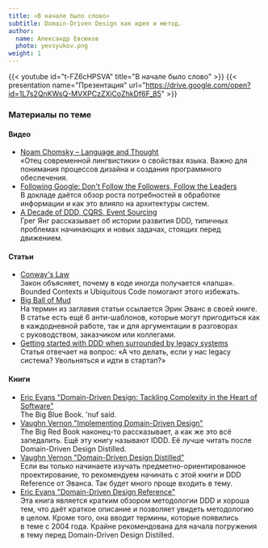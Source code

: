 ```yaml
---
title: «В начале было слово»
subtitle: Domain-Driven Design как идея и метод.
author:
  name: Александр Евсюков
  photo: yevsyukov.png
weight: 1
---
```


{{< youtube id="t-FZ6cHPSVA" title="В начале было слово" >}}
{{< presentation name="Презентация" url="https://drive.google.com/open?id=1L7s2QnKWsQ-MVXPCzZXiCoZhkDf6F_85" >}}

### Материалы по теме

#### Видео
- [Noam Chomsky – Language and Thought](https://www.youtube.com/watch?v=KEmpRtj34xg) \
  «Отец современной лингвистики» о свойствах языка. Важно для понимания процессов дизайна
  и&nbsp;создания программного обеспечения.
- [Following Google: Don't Follow the Followers, Follow the Leaders](https://www.infoq.com/presentations/db-history-data-processing/) \
  В&nbsp;докладе даётся обзор роста потребностей в&nbsp;обработке информации и&nbsp;как это влияло
  на&nbsp;архитектуры систем.
- [A Decade of DDD, CQRS, Event Sourcing](https://youtu.be/LDW0QWie21s) \
  Грег Янг рассказывает об&nbsp;истории развития DDD, типичных проблемах начинающих и&nbsp;новых
  задачах, стоящих перед движением.

#### Статьи
- [Conway's Law](http://www.melconway.com/Home/Conways_Law.html) \
  Закон объясняет, почему в&nbsp;коде иногда получается &laquo;лапша&raquo;. Bounded Contexts
  и&nbsp;Ubiquitous Code помогают этого избежать.
- [Big Ball of Mud](http://www.laputan.org/mud/) \
  На&nbsp;термин из&nbsp;заглавия статьи ссылается Эрик Эванс в&nbsp;своей книге. В&nbsp;статье есть
  ещё 6&nbsp;анти-шаблонов, которые могут пригодиться как в&nbsp;каждодневной работе, так и&nbsp;для
  аргументации в&nbsp;разговорах с&nbsp;руководством, заказчиком или коллегами.
- [Getting started with DDD when surrounded by legacy systems](http://domainlanguage.com/wp-content/uploads/2016/04/GettingStartedWithDDDWhenSurroundedByLegacySystemsV1.pdf) \
  Статья отвечает на вопрос: «А что делать, если у нас legacy система? Увольняться и идти в
  стартап?»

#### Книги
- [Eric Evans "Domain-Driven Design: Tackling Complexity in the Heart of Software"](https://www.amazon.com/Domain-Driven-Design-Tackling-Complexity-Software/dp/0321125215) \
  The Big Blue Book. 'nuf said.
- [Vaughn Vernon "Implementing Domain-Driven Design"](http://www.informit.com/store/implementing-domain-driven-design-9780133039894) \
  The Big Red Book наконец-то рассказывает, а&nbsp;как&nbsp;же это всё запедалить. Ещё эту книгу
  называют IDDD. Её&nbsp;лучше читать после Domain-Driven Design Distilled.
- [Vaughn Vernon "Domain-Driven Design Distilled"](http://www.informit.com/store/domain-driven-design-distilled-9780134434988) \
  Если вы&nbsp;только начинаете изучать предметно-ориентированное проектирование,
  то&nbsp;рекомендуем начинать с&nbsp;этой книги и&nbsp;DDD Reference от&nbsp;Эванса. Так будет
  много проще входить в&nbsp;тему.
- [Eric Evans "Domain-Driven Design Reference"](http://domainlanguage.com/ddd/reference/) \
  Эта книга является кратким обзором методологии DDD и&nbsp;хороша тем, что даёт краткое описание
  и&nbsp;позволяет увидеть методологию в&nbsp;целом. Кроме того, она вводит термины, которые
  появились в&nbsp;теме с&nbsp;2004&nbsp;года. Крайне рекомендована для начала погружения
  в&nbsp;тему перед Domain-Driven Design Distilled.
